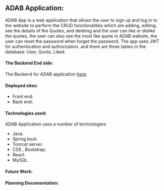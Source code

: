 ## ADAB Application:
ADAB App is a web application that allows the user to sign up and log in to the website to perform the CRUD functionalities which are adding, editing, see the details of the Quotes, and deleting and the user can like or dislike the quotes, the user can also see the most like quote in ADAB website, the user can reset the password when forget the password. The app uses JWT for authentication and authorization. and there are three tables in the database: User, Quote, Liked.
#### The Backend End side:
The Backend for ADAB application [here](https://git.generalassemb.ly/ghaidhusall/ADABbackend).
#### Deployed sites:
* Front end: 
* Back end: 
#### Technologies used: 
ADAB Application uses a number of technologies:
* Java.
* Spring boot.
* Tomcat server.
* CSS , Bootstrap.
* React.
* MySQL.
#### Future Work:

#### Planning Documentation:
